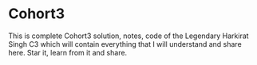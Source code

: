 # Cohort3
This is complete Cohort3 solution, notes, code of the Legendary Harkirat Singh C3 which will contain everything that I will understand and share here.
Star it, learn from it and share.
